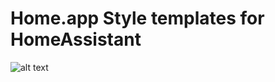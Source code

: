 # Home.app Style templates for HomeAssistant

![alt text](Z:\ui_templates\resources\HALovelace.PNG "Logo Title Text 1")